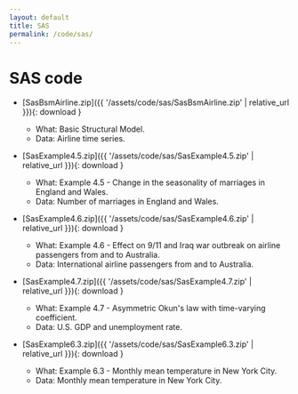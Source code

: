 ```yaml
---
layout: default
title: SAS
permalink: /code/sas/
---
```


# SAS code

-   [SasBsmAirline.zip]({{ '/assets/code/sas/SasBsmAirline.zip' \| relative_url }}){: download }
    -   What: Basic Structural Model.
    -   Data: Airline time series.

-   [SasExample4.5.zip]({{ '/assets/code/sas/SasExample4.5.zip' \| relative_url }}){: download }
    -   What: Example 4.5 - Change in the seasonality of marriages in England and Wales.
    -   Data: Number of marriages in England and Wales.

-   [SasExample4.6.zip]({{ '/assets/code/sas/SasExample4.6.zip' \| relative_url }}){: download }
    -   What: Example 4.6 - Effect on 9/11 and Iraq war outbreak on airline passengers from and to Australia.
    -   Data: International airline passengers from and to Australia.

-   [SasExample4.7.zip]({{ '/assets/code/sas/SasExample4.7.zip' \| relative_url }}){: download }
    -   What: Example 4.7 - Asymmetric Okun's law with time-varying coefficient.
    -   Data: U.S. GDP and unemployment rate.

-   [SasExample6.3.zip]({{ '/assets/code/sas/SasExample6.3.zip' \| relative_url }}){: download }
    -   What: Example 6.3 - Monthly mean temperature in New York City.
    -   Data: Monthly mean temperature in New York City.
